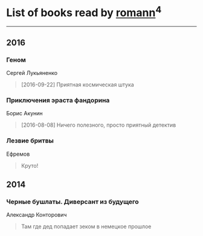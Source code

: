 # List of books read by [romann](https://www.facebook.com/app_scoped_user_id/10205442182733690/)<sup>4</sup>
---

## 2016

### Геном
Сергей Лукьяненко
> [2016-09-22] Приятная космическая штука


### Приключения эраста фандорина
Борис Акунин
> [2016-08-08] Ничего полезного, просто приятный детектив


### Лезвие бритвы
Ефремов
> Круто!



## 2014

### Черные бушлаты. Диверсант из будущего
Александр Конторович
> Там где дед попадает зеком в немецкое прошлое



